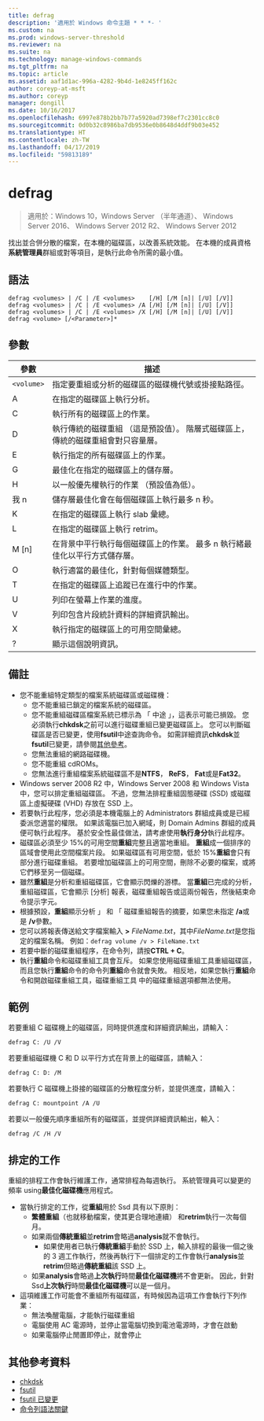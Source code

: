 ```yaml
---
title: defrag
description: '適用於 Windows 命令主題 * * *- '
ms.custom: na
ms.prod: windows-server-threshold
ms.reviewer: na
ms.suite: na
ms.technology: manage-windows-commands
ms.tgt_pltfrm: na
ms.topic: article
ms.assetid: aaf1d1ac-996a-4282-9b4d-1e8245ff162c
author: coreyp-at-msft
ms.author: coreyp
manager: dongill
ms.date: 10/16/2017
ms.openlocfilehash: 6997e878b2bb7b77a5920ad7398ef7c2301cc8c0
ms.sourcegitcommit: 0d0b32c8986ba7db9536e0b8648d4ddf9b03e452
ms.translationtype: HT
ms.contentlocale: zh-TW
ms.lasthandoff: 04/17/2019
ms.locfileid: "59813189"
---
```

# <a name="defrag"></a>defrag

>適用於：Windows 10，Windows Server （半年通道）、 Windows Server 2016、 Windows Server 2012 R2、 Windows Server 2012

找出並合併分散的檔案，在本機的磁碟區，以改善系統效能。
在本機的成員資格**系統管理員**群組或對等項目，是執行此命令所需的最小值。

## <a name="syntax"></a>語法
```
defrag <volumes> | /C | /E <volumes>    [/H] [/M [n]| [/U] [/V]]
defrag <volumes> | /C | /E <volumes> /A [/H] [/M [n]| [/U] [/V]]
defrag <volumes> | /C | /E <volumes> /X [/H] [/M [n]| [/U] [/V]]
defrag <volume> [/<Parameter>]*
```
## <a name="parameters"></a>參數
|參數|描述|
|-------|--------|
|`<volume>`|指定要重組或分析的磁碟區的磁碟機代號或掛接點路徑。|
|A|在指定的磁碟區上執行分析。|
|C|執行所有的磁碟區上的作業。|
|D|執行傳統的磁碟重組 （這是預設值）。 階層式磁碟區上，傳統的磁碟重組會對只容量層。|
|E|執行指定的所有磁碟區上的作業。|
|G|最佳化在指定的磁碟區上的儲存層。|
|H|以一般優先權執行的作業 （預設值為低）。|
|我 n|儲存層最佳化會在每個磁碟區上執行最多 n 秒。|
|K|在指定的磁碟區上執行 slab 彙總。|
|L|在指定的磁碟區上執行 retrim。|
|M [n]|在背景中平行執行每個磁碟區上的作業。 最多 n 執行緒最佳化以平行方式儲存層。|
|O|執行適當的最佳化，針對每個媒體類型。|
|T|在指定的磁碟區上追蹤已在進行中的作業。|
|U|列印在螢幕上作業的進度。|
|V|列印包含片段統計資料的詳細資訊輸出。|
|X|執行指定的磁碟區上的可用空間彙總。|
|?|顯示這個說明資訊。|

## <a name="remarks"></a>備註
-   您不能重組特定類型的檔案系統磁碟區或磁碟機：
    -   您不能重組已鎖定的檔案系統的磁碟區。
    -   您不能重組磁碟區檔案系統已標示為 「 中途 」，這表示可能已損毀。 您必須執行**chkdsk**之前可以進行磁碟重組已變更磁碟區上。 您可以判斷磁碟區是否已變更，使用**fsutil**中途查詢命令。 如需詳細資訊**chkdsk**並**fsutil**已變更，請參閱[其他參考](defrag.md#BKMK_additionalRef)。
    -   您無法重組的網路磁碟機。
    -   您不能重組 cdROMs。
    -   您無法進行重組檔案系統磁碟區不是**NTFS**， **ReFS**， **Fat**或是**Fat32**。
-   Windows server 2008 R2 中，Windows Server 2008 和 Windows Vista 中，您可以排定重組磁碟區。 不過，您無法排程重組固態硬碟 (SSD) 或磁碟區上虛擬硬碟 (VHD) 存放在 SSD 上。
-   若要執行此程序，您必須是本機電腦上的 Administrators 群組成員或是已經委派您適當的權限。 如果該電腦已加入網域，則 Domain Admins 群組的成員便可執行此程序。 基於安全性最佳做法，請考慮使用**執行身分**執行此程序。
-   磁碟區必須至少 15%的可用空間**重組**完整且適當地重組。 **重組**成一個排序的區域會使用此空間檔案片段。 如果磁碟區有可用空間，低於 15%**重組**會只有部分進行磁碟重組。 若要增加磁碟區上的可用空間，刪除不必要的檔案，或將它們移至另一個磁碟。
-   雖然**重組**是分析和重組磁碟區，它會顯示閃爍的游標。 當**重組**已完成的分析，重組磁碟區，它會顯示 [分析] 報表，磁碟重組報告或這兩份報告，然後結束命令提示字元。
-   根據預設，**重組**顯示分析 」 和 「 磁碟重組報告的摘要，如果您未指定 **/a**或是 **/v**參數。
-   您可以將報表傳送給文字檔案輸入 **>** *FileName.txt*，其中*FileName.txt*是您指定的檔案名稱。 例如：`defrag volume /v > FileName.txt`
-   若要中斷的磁碟重組程序，在命令列，請按**CTRL + C**。
-   執行**重組**命令和磁碟重組工具會互斥。 如果您使用磁碟重組工具重組磁碟區，而且您執行**重組**命令的命令列**重組**命令就會失敗。 相反地，如果您執行**重組**命令和開啟磁碟重組工具，磁碟重組工具 中的磁碟重組選項都無法使用。

## <a name="BKMK_examples"></a>範例
若要重組 C 磁碟機上的磁碟區，同時提供進度和詳細資訊輸出，請輸入：
```
defrag C: /U /V
```
若要重組磁碟機 C 和 D 以平行方式在背景上的磁碟區，請輸入：
```
defrag C: D: /M
```
若要執行 C 磁碟機上掛接的磁碟區的分散程度分析，並提供進度，請輸入：
```
defrag C: mountpoint /A /U
```
若要以一般優先順序重組所有的磁碟區，並提供詳細資訊輸出，輸入：
```
defrag /C /H /V
```

## <a name="BKMK_scheduledTask"></a>排定的工作
重組的排程工作會執行維護工作，通常排程為每週執行。 系統管理員可以變更的頻率 using**最佳化磁碟機**應用程式。
- 當執行排定的工作，從**重組**用於 Ssd 具有以下原則：
   - **繁體重組**（也就移動檔案，使其更合理地連續） 和**retrim**執行一次每個月。
   - 如果兩個**傳統重組**並**retrim**會略過**analysis**就不會執行。
      - 如果使用者已執行**傳統重組**手動於 SSD 上，輸入排程的最後一個之後的 3 週工作執行，然後再執行下一個排定的工作會執行**analysis**並**retrim**但略過**傳統重組**該 SSD 上。
   - 如果**analysis**會略過**上次執行**時間**最佳化磁碟機**將不會更新。  因此，針對 Ssd**上次執行**時間**最佳化磁碟機**可以是一個月。
- 這項維護工作可能會不重組所有磁碟區，有時候因為這項工作會執行下列作業：
   - 無法喚醒電腦，才能執行磁碟重組
   - 電腦使用 AC 電源時，並停止當電腦切換到電池電源時，才會在啟動
   - 如果電腦停止閒置即停止，就會停止

## <a name="BKMK_additionalRef"></a>其他參考資料
-   [chkdsk](chkdsk.md)
-   [fsutil](fsutil.md)
-   [fsutil 已變更](fsutil-dirty.md)
-   [命令列語法關鍵](command-line-syntax-key.md)
